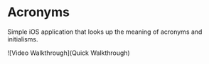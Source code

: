 # Acronyms
Simple iOS application that looks up the meaning of acronyms and initialisms.

![Video Walkthrough](Quick Walkthrough)
